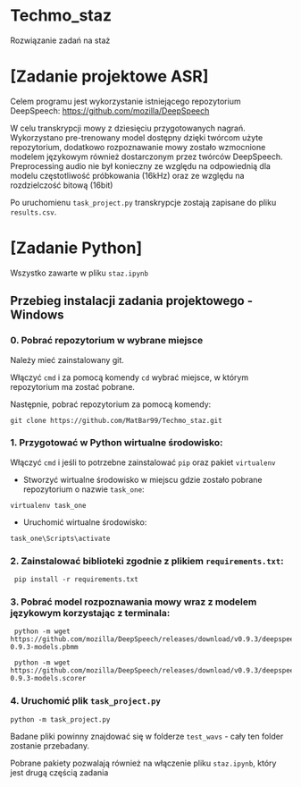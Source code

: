 # Techmo_staz
Rozwiązanie zadań na staż 

# [Zadanie projektowe ASR]
Celem programu jest wykorzystanie istniejącego repozytorium DeepSpeech:
https://github.com/mozilla/DeepSpeech 
 
W celu transkrypcji mowy z dziesięciu przygotowanych nagrań. 
Wykorzystano pre-trenowany model dostępny dzięki twórcom użyte repozytorium, dodatkowo rozpoznawanie mowy zostało wzmocnione modelem językowym również dostarczonym przez twórców DeepSpeech. Preprocessing audio nie był konieczny ze względu na odpowiednią dla modelu częstotliwość próbkowania (16kHz) oraz ze względu na rozdzielczość bitową (16bit)

Po uruchomienu ``task_project.py`` transkrypcje zostają zapisane do pliku ``results.csv``.

# [Zadanie Python]
Wszystko zawarte w pliku ``staz.ipynb``

## Przebieg instalacji zadania projektowego - Windows 

### 0. Pobrać repozytorium w wybrane miejsce

Należy mieć zainstalowany git.

Włączyć ``cmd`` i za pomocą komendy ``cd`` wybrać miejsce, w którym repozytorium ma zostać pobrane.

Następnie, pobrać repozytorium za pomocą komendy: 

`` git clone https://github.com/MatBar99/Techmo_staz.git `` 




### 1. Przygotować w Python wirtualne środowisko:

Włączyć ``cmd`` i jeśli to potrzebne zainstalować ``pip`` oraz pakiet ``virtualenv``


 - Stworzyć wirtualne środowisko w miejscu gdzie zostało pobrane repozytorium o nazwie ``task_one``:

``virtualenv task_one``

 - Uruchomić wirtualne środowisko: 

``task_one\Scripts\activate``



### 2. Zainstalować biblioteki zgodnie z plikiem ``requirements.txt``:

```
 pip install -r requirements.txt
```

### 3. Pobrać model rozpoznawania mowy wraz z modelem językowym korzystając z terminala:

```
 python -m wget https://github.com/mozilla/DeepSpeech/releases/download/v0.9.3/deepspeech-0.9.3-models.pbmm
 
 python -m wget https://github.com/mozilla/DeepSpeech/releases/download/v0.9.3/deepspeech-0.9.3-models.scorer
```
### 4. Uruchomić plik ``task_project.py`` 
```
python -m task_project.py
```

Badane pliki powinny znajdować się w folderze ``test_wavs`` - cały ten folder zostanie przebadany. 

Pobrane pakiety pozwalają również na włączenie pliku ``staz.ipynb``, który jest drugą częścią zadania 



